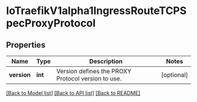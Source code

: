 # IoTraefikV1alpha1IngressRouteTCPSpecProxyProtocol

## Properties
Name | Type | Description | Notes
------------ | ------------- | ------------- | -------------
**version** | **int** | Version defines the PROXY Protocol version to use. | [optional] 

[[Back to Model list]](../README.md#documentation-for-models) [[Back to API list]](../README.md#documentation-for-api-endpoints) [[Back to README]](../README.md)


